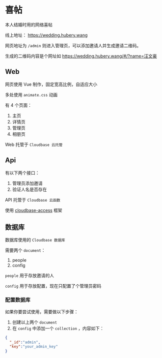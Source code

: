 # 喜帖

本人结婚时用的网络喜帖

线上地址： <https://wedding.hubery.wang>

网页地址为 `/admin` 则进入管理页，可以添加邀请人并生成邀请二维码。

生成的二维码内容是个网址如 <https://wedding.hubery.wang/#/?name=汪文豪>

## Web

网页使用 Vue 制作，固定宽高比例，自适应大小

多处使用 `animate.css` 动画

有 4 个页面：

1. 主页
2. 详情页
3. 管理页
4. 相册页

Web 托管于 `Cloudbase 云托管`

## Api

有以下两个接口：

1. 管理员添加邀请
2. 验证人名是否存在

API 托管于 `Cloudbase 云函数`

使用 [cloudbase-access](https://github.com/hbrwang/cloudbase-access) 框架

## 数据库

数据库使用的 `Cloudbase 数据库`

需要两个 `document`：

1. people
2. config

`people` 用于存放邀请的人

`config` 用于存放配置，现在只配置了个管理员密码

### 配置数据库

如果你要尝试使用，需要做以下步骤：

1. 创建以上两个 `document`
2. 在 `config` 中添加一个 `collection` ，内容如下：

```JSON
{
  "_id":"admin",
  "key":"your_admin_key"
}
```
